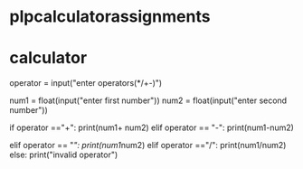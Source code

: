 # plpcalculatorassignments
# calculator
operator = input("enter operators(*/+-)")

num1 = float(input("enter first number"))
num2 = float(input("enter second number"))

if operator =="+":
    print(num1+ num2)
elif operator == "-":
    print(num1-num2)

elif operator == "*":
    print(num1*num2)
elif operator =="/":
    print(num1/num2)
else:
    print("invalid operator")
